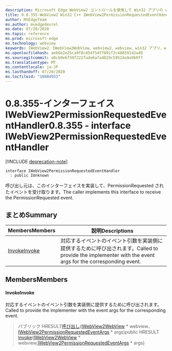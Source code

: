 ```yaml
---
description: Microsoft Edge WebView2 コントロールを使用して Win32 アプリの web コンテンツをホストする
title: 0.8.355-WebView2 Win32 C++ IWebView2PermissionRequestedEventHandler
author: MSEdgeTeam
ms.author: msedgedevrel
ms.date: 07/20/2020
ms.topic: reference
ms.prod: microsoft-edge
ms.technology: webview
keywords: IWebView2、IWebView2WebView、webview2、webview、win32 アプリ、win32、edge
ms.openlocfilehash: aeb6e2e25ca9f8c454f5dff891f2c488591d2a48
ms.sourcegitcommit: e0cb9e6f59f222fade6afa4829c59524a9a9b9ff
ms.translationtype: MT
ms.contentlocale: ja-JP
ms.lasthandoff: 07/20/2020
ms.locfileid: "10884933"
---
```

# <span data-ttu-id="4ae91-104">0.8.355-インターフェイス IWebView2PermissionRequestedEventHandler</span><span class="sxs-lookup"><span data-stu-id="4ae91-104">0.8.355 - interface IWebView2PermissionRequestedEventHandler</span></span> 

[!INCLUDE [deprecation-note](../../includes/deprecation-note.md)]

```
interface IWebView2PermissionRequestedEventHandler
  : public IUnknown
```

<span data-ttu-id="4ae91-105">呼び出し元は、このインターフェイスを実装して、PermissionRequested されたイベントを受け取ります。</span><span class="sxs-lookup"><span data-stu-id="4ae91-105">The caller implements this interface to receive the PermissionRequested event.</span></span>

## <span data-ttu-id="4ae91-106">まとめ</span><span class="sxs-lookup"><span data-stu-id="4ae91-106">Summary</span></span>

 <span data-ttu-id="4ae91-107">Members</span><span class="sxs-lookup"><span data-stu-id="4ae91-107">Members</span></span>                        | <span data-ttu-id="4ae91-108">説明</span><span class="sxs-lookup"><span data-stu-id="4ae91-108">Descriptions</span></span>
--------------------------------|---------------------------------------------
[<span data-ttu-id="4ae91-109">Invoke</span><span class="sxs-lookup"><span data-stu-id="4ae91-109">Invoke</span></span>](#invoke) | <span data-ttu-id="4ae91-110">対応するイベントのイベント引数を実装側に提供するために呼び出されます。</span><span class="sxs-lookup"><span data-stu-id="4ae91-110">Called to provide the implementer with the event args for the corresponding event.</span></span>

## <span data-ttu-id="4ae91-111">Members</span><span class="sxs-lookup"><span data-stu-id="4ae91-111">Members</span></span>

#### <span data-ttu-id="4ae91-112">Invoke</span><span class="sxs-lookup"><span data-stu-id="4ae91-112">Invoke</span></span> 

<span data-ttu-id="4ae91-113">対応するイベントのイベント引数を実装側に提供するために呼び出されます。</span><span class="sxs-lookup"><span data-stu-id="4ae91-113">Called to provide the implementer with the event args for the corresponding event.</span></span>

> <span data-ttu-id="4ae91-114">パブリック HRESULT[呼び出し](#invoke)([IWebView2WebView](IWebView2WebView.md) \* webview、[IWebView2PermissionRequestedEventArgs](IWebView2PermissionRequestedEventArgs.md) \* args)</span><span class="sxs-lookup"><span data-stu-id="4ae91-114">public HRESULT [Invoke](#invoke)([IWebView2WebView](IWebView2WebView.md) \* webview,[IWebView2PermissionRequestedEventArgs](IWebView2PermissionRequestedEventArgs.md) \* args)</span></span>

